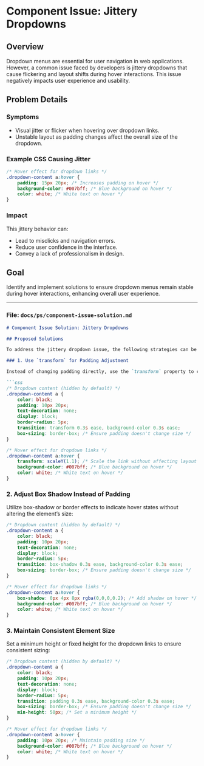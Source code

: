 

# Component Issue: Jittery Dropdowns

## Overview

Dropdown menus are essential for user navigation in web applications. However, a common issue faced by developers is jittery dropdowns that cause flickering and layout shifts during hover interactions. This issue negatively impacts user experience and usability.

## Problem Details

### Symptoms

- Visual jitter or flicker when hovering over dropdown links.
- Unstable layout as padding changes affect the overall size of the dropdown.

### Example CSS Causing Jitter

```css
/* Hover effect for dropdown links */
.dropdown-content a:hover {
    padding: 15px 20px; /* Increases padding on hover */
    background-color: #007bff; /* Blue background on hover */
    color: white; /* White text on hover */
}
```

### Impact

This jittery behavior can:

- Lead to misclicks and navigation errors.
- Reduce user confidence in the interface.
- Convey a lack of professionalism in design.

## Goal

Identify and implement solutions to ensure dropdown menus remain stable during hover interactions, enhancing overall user experience.

---

### File: `docs/ps/component-issue-solution.md`

```markdown
# Component Issue Solution: Jittery Dropdowns

## Proposed Solutions

To address the jittery dropdown issue, the following strategies can be implemented:

### 1. Use `transform` for Padding Adjustment

Instead of changing padding directly, use the `transform` property to create a scaling effect that avoids layout changes:

```css
/* Dropdown content (hidden by default) */
.dropdown-content a {
    color: black;
    padding: 10px 20px;
    text-decoration: none;
    display: block;
    border-radius: 5px;
    transition: transform 0.3s ease, background-color 0.3s ease;
    box-sizing: border-box; /* Ensure padding doesn't change size */
}

/* Hover effect for dropdown links */
.dropdown-content a:hover {
    transform: scaleY(1.1); /* Scale the link without affecting layout */
    background-color: #007bff; /* Blue background on hover */
    color: white; /* White text on hover */
}
```

### 2. Adjust Box Shadow Instead of Padding

Utilize box-shadow or border effects to indicate hover states without altering the element’s size:

```css
/* Dropdown content (hidden by default) */
.dropdown-content a {
    color: black;
    padding: 10px 20px;
    text-decoration: none;
    display: block;
    border-radius: 5px;
    transition: box-shadow 0.3s ease, background-color 0.3s ease;
    box-sizing: border-box; /* Ensure padding doesn't change size */
}

/* Hover effect for dropdown links */
.dropdown-content a:hover {
    box-shadow: 0px 4px 8px rgba(0,0,0,0.2); /* Add shadow on hover */
    background-color: #007bff; /* Blue background on hover */
    color: white; /* White text on hover */
}
```

### 3. Maintain Consistent Element Size

Set a minimum height or fixed height for the dropdown links to ensure consistent sizing:

```css
/* Dropdown content (hidden by default) */
.dropdown-content a {
    color: black;
    padding: 10px 20px;
    text-decoration: none;
    display: block;
    border-radius: 5px;
    transition: padding 0.3s ease, background-color 0.3s ease;
    box-sizing: border-box; /* Ensure padding doesn't change size */
    min-height: 50px; /* Set a minimum height */
}

/* Hover effect for dropdown links */
.dropdown-content a:hover {
    padding: 10px 20px; /* Maintain padding size */
    background-color: #007bff; /* Blue background on hover */
    color: white; /* White text on hover */
}
```
